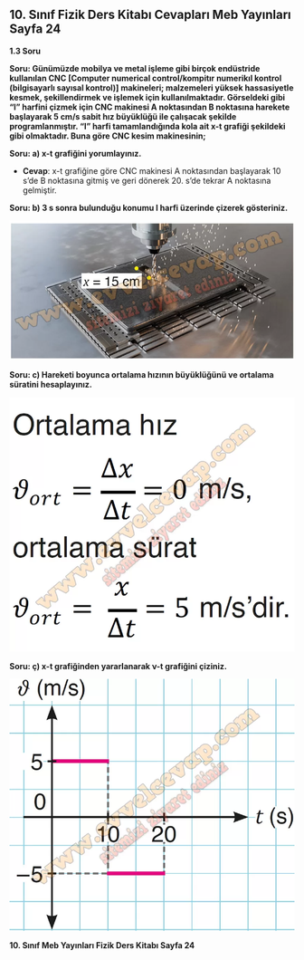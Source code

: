 ## 10. Sınıf Fizik Ders Kitabı Cevapları Meb Yayınları Sayfa 24

**1.3 Soru**

**Soru: Günümüzde mobilya ve metal işleme gibi birçok endüstride kullanılan CNC [Computer numerical control/kompitır numerikıl kontrol (bilgisayarlı sayısal kontrol)] makineleri; malzemeleri yüksek hassasiyetle kesmek, şekillendirmek ve işlemek için kullanılmaktadır. Görseldeki gibi “I” harfini çizmek için CNC makinesi A noktasından B noktasına harekete başlayarak 5 cm/s sabit hız büyüklüğü ile çalışacak şekilde programlanmıştır. “I” harfi tamamlandığında kola ait x-t grafiği şekildeki gibi olmaktadır. Buna göre CNC kesim makinesinin;**

**Soru: a) x-t grafiğini yorumlayınız.**

* **Cevap**: x-t grafiğine göre CNC makinesi A noktasından başlayarak 10 s’de B noktasına gitmiş ve geri dönerek 20. s’de tekrar A noktasına gelmiştir.

**Soru: b) 3 s sonra bulunduğu konumu I harfi üzerinde çizerek gösteriniz.**

![](./image1.webp)

**Soru: c) Hareketi boyunca ortalama hızının büyüklüğünü ve ortalama süratini hesaplayınız.**

![](./image2.webp)

**Soru: ç) x-t grafiğinden yararlanarak ν-t grafiğini çiziniz.**

![](./image3.webp)

**10. Sınıf Meb Yayınları Fizik Ders Kitabı Sayfa 24**
